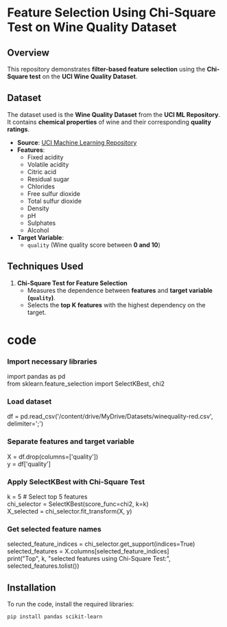 # Feature Selection Using Chi-Square Test on Wine Quality Dataset

## **Overview**
This repository demonstrates **filter-based feature selection** using the **Chi-Square test** on the **UCI Wine Quality Dataset**.

## **Dataset**
The dataset used is the **Wine Quality Dataset** from the **UCI ML Repository**.
It contains **chemical properties** of wine and their corresponding **quality ratings**.

- **Source**: [UCI Machine Learning Repository](https://archive.ics.uci.edu/ml/datasets/Wine+Quality)
- **Features**:
  - Fixed acidity
  - Volatile acidity
  - Citric acid
  - Residual sugar
  - Chlorides
  - Free sulfur dioxide
  - Total sulfur dioxide
  - Density
  - pH
  - Sulphates
  - Alcohol
- **Target Variable**:  
  - `quality` (Wine quality score between **0 and 10**)

## **Techniques Used**
1. **Chi-Square Test for Feature Selection**  
   - Measures the dependence between **features** and **target variable (`quality`)**.  
   - Selects the **top K features** with the highest dependency on the target.

# code

### Import necessary libraries
import pandas as pd
</br>
from sklearn.feature_selection import SelectKBest, chi2

### Load dataset
df = pd.read_csv('/content/drive/MyDrive/Datasets/winequality-red.csv', delimiter=';')

### Separate features and target variable
X = df.drop(columns=['quality'])
</br>
y = df['quality']

### Apply SelectKBest with Chi-Square Test
k = 5  # Select top 5 features
</br>
chi_selector = SelectKBest(score_func=chi2, k=k)
</br>
X_selected = chi_selector.fit_transform(X, y)

### Get selected feature names
selected_feature_indices = chi_selector.get_support(indices=True)
</br>
selected_features = X.columns[selected_feature_indices]
</br>
print("Top", k, "selected features using Chi-Square Test:", selected_features.tolist())

## **Installation**
To run the code, install the required libraries:
```bash
pip install pandas scikit-learn
